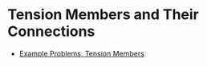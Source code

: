 # Tension Members and Their Connections

<!--
* [General Procedure for Tension Members](../../text/tension/procedure_01)
-->

* [Example Problems, Tension Members](example_problems_01)
